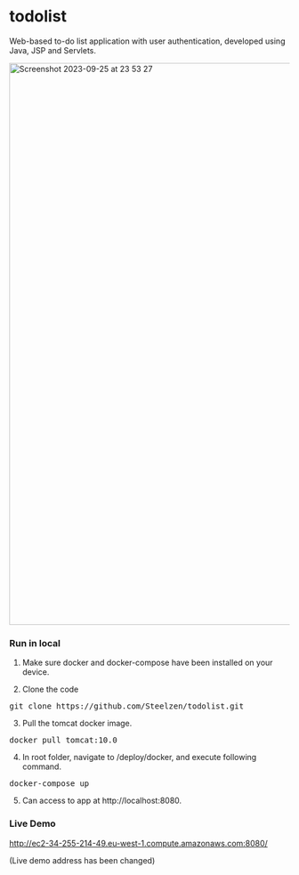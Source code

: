 # todolist

Web-based to-do list application with user authentication, developed using Java, JSP and Servlets.

<img width="1010" alt="Screenshot 2023-09-25 at 23 53 27" src="https://github.com/Steelzen/todolist/assets/94742043/ab1d75e2-fcea-403c-b58f-3b6b9119bf2a">


### Run in local
1. Make sure docker and docker-compose have been installed on your device.

2. Clone the code
<pre>git clone https://github.com/Steelzen/todolist.git</pre>

3. Pull the tomcat docker image.
<pre>docker pull tomcat:10.0</pre>

4. In root folder, navigate to /deploy/docker, and execute following command. 
<pre>docker-compose up</pre>

5. Can access to app at http://localhost:8080.

### Live Demo
http://ec2-34-255-214-49.eu-west-1.compute.amazonaws.com:8080/ 

(Live demo address has been changed)


